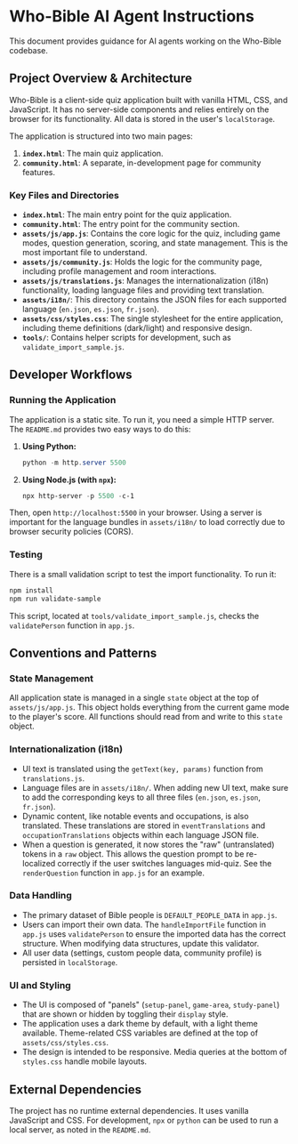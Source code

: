 # Who-Bible AI Agent Instructions

This document provides guidance for AI agents working on the Who-Bible codebase.

## Project Overview & Architecture

Who-Bible is a client-side quiz application built with vanilla HTML, CSS, and JavaScript. It has no server-side components and relies entirely on the browser for its functionality. All data is stored in the user's `localStorage`.

The application is structured into two main pages:
1.  **`index.html`**: The main quiz application.
2.  **`community.html`**: A separate, in-development page for community features.

### Key Files and Directories

-   **`index.html`**: The main entry point for the quiz application.
-   **`community.html`**: The entry point for the community section.
-   **`assets/js/app.js`**: Contains the core logic for the quiz, including game modes, question generation, scoring, and state management. This is the most important file to understand.
-   **`assets/js/community.js`**: Holds the logic for the community page, including profile management and room interactions.
-   **`assets/js/translations.js`**: Manages the internationalization (i18n) functionality, loading language files and providing text translation.
-   **`assets/i18n/`**: This directory contains the JSON files for each supported language (`en.json`, `es.json`, `fr.json`).
-   **`assets/css/styles.css`**: The single stylesheet for the entire application, including theme definitions (dark/light) and responsive design.
-   **`tools/`**: Contains helper scripts for development, such as `validate_import_sample.js`.

## Developer Workflows

### Running the Application

The application is a static site. To run it, you need a simple HTTP server. The `README.md` provides two easy ways to do this:

1.  **Using Python:**
    ```powershell
    python -m http.server 5500
    ```
2.  **Using Node.js (with `npx`):**
    ```powershell
    npx http-server -p 5500 -c-1
    ```
Then, open `http://localhost:5500` in your browser. Using a server is important for the language bundles in `assets/i18n/` to load correctly due to browser security policies (CORS).

### Testing

There is a small validation script to test the import functionality. To run it:
```powershell
npm install
npm run validate-sample
```
This script, located at `tools/validate_import_sample.js`, checks the `validatePerson` function in `app.js`.

## Conventions and Patterns

### State Management

All application state is managed in a single `state` object at the top of `assets/js/app.js`. This object holds everything from the current game mode to the player's score. All functions should read from and write to this `state` object.

### Internationalization (i18n)

-   UI text is translated using the `getText(key, params)` function from `translations.js`.
-   Language files are in `assets/i18n/`. When adding new UI text, make sure to add the corresponding keys to all three files (`en.json`, `es.json`, `fr.json`).
-   Dynamic content, like notable events and occupations, is also translated. These translations are stored in `eventTranslations` and `occupationTranslations` objects within each language JSON file.
-   When a question is generated, it now stores the "raw" (untranslated) tokens in a `raw` object. This allows the question prompt to be re-localized correctly if the user switches languages mid-quiz. See the `renderQuestion` function in `app.js` for an example.

### Data Handling

-   The primary dataset of Bible people is `DEFAULT_PEOPLE_DATA` in `app.js`.
-   Users can import their own data. The `handleImportFile` function in `app.js` uses `validatePerson` to ensure the imported data has the correct structure. When modifying data structures, update this validator.
-   All user data (settings, custom people data, community profile) is persisted in `localStorage`.

### UI and Styling

-   The UI is composed of "panels" (`setup-panel`, `game-area`, `study-panel`) that are shown or hidden by toggling their `display` style.
-   The application uses a dark theme by default, with a light theme available. Theme-related CSS variables are defined at the top of `assets/css/styles.css`.
-   The design is intended to be responsive. Media queries at the bottom of `styles.css` handle mobile layouts.

## External Dependencies

The project has no runtime external dependencies. It uses vanilla JavaScript and CSS. For development, `npx` or `python` can be used to run a local server, as noted in the `README.md`.

